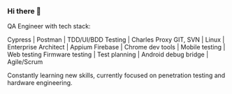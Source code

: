 ### Hi there 👋
QA Engineer with tech stack:

Cypress	| Postman |	TDD/UI/BDD Testing |	Charles Proxy
GIT, SVN | Linux |	Enterprise Architect |	Appium
Firebase |	Chrome dev tools |	Mobile testing |	Web testing
Firmware testing |	Test planning |	Android debug bridge |	Agile/Scrum

Constantly learning new skills, currently focused on penetration testing and hardware engineering. 

<!--
**arekdampc/arekdampc** is a ✨ _special_ ✨ repository because its `README.md` (this file) appears on your GitHub profile.

Here are some ideas to get you started:

- 🔭 I’m currently working on ...
- 🌱 I’m currently learning ...
- 👯 I’m looking to collaborate on ...
- 🤔 I’m looking for help with ...
- 💬 Ask me about ...
- 📫 How to reach me: ...
- 😄 Pronouns: ...
- ⚡ Fun fact: ...
-->
